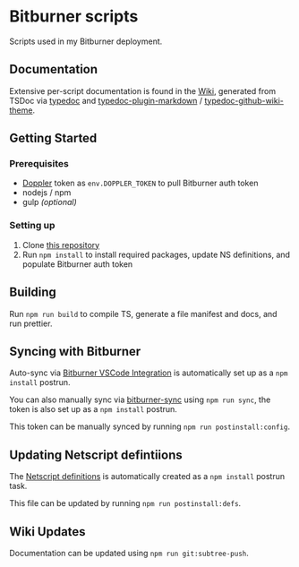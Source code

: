 # Bitburner scripts

Scripts used in my Bitburner deployment.

## Documentation

Extensive per-script documentation is found in the [Wiki](https://github.com/vladzaharia/bitburner/wiki), generated from TSDoc via [typedoc](https://typedoc.org) and [typedoc-plugin-markdown](https://github.com/tgreyuk/typedoc-plugin-markdown/tree/master/packages/typedoc-plugin-markdown) / [typedoc-github-wiki-theme](https://github.com/tgreyuk/typedoc-plugin-markdown/tree/master/packages/typedoc-github-wiki-theme).

## Getting Started

### Prerequisites

- [Doppler](https://www.doppler.com) token as `env.DOPPLER_TOKEN` to pull Bitburner auth token
- nodejs / npm
- gulp *(optional)*

### Setting up

1. Clone [this repository](https://github.com/vladzaharia/bitburner)
2. Run `npm install` to install required packages, update NS definitions, and populate Bitburner auth token

## Building

Run `npm run build` to compile TS, generate a file manifest and docs, and run prettier.

## Syncing with Bitburner

Auto-sync via [Bitburner VSCode Integration](https://marketplace.visualstudio.com/items?itemName=bitburner.bitburner-vscode-integration) is automatically set up as a `npm install` postrun.

You can also manually sync via [bitburner-sync](https://github.com/Nezrahm/bitburner-sync) using `npm run sync`, the token is also set up as a `npm install` postrun.

This token can be manually synced by running `npm run postinstall:config`.

## Updating Netscript defintiions

The [Netscript definitions](src/lib/Netscript.d.ts) is automatically created as a `npm install` postrun task.

This file can be updated by running `npm run postinstall:defs`.

## Wiki Updates

Documentation can be updated using `npm run git:subtree-push`.
